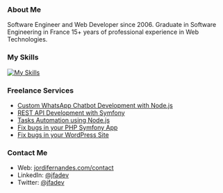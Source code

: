 
<!--<img alt="" draggable="true" src="https://pbs.twimg.com/profile_banners/2696939964/1644422623/1080x360" class="css-9pa8cd"> -->

### About Me

Software Engineer and Web Developer since 2006. 
Graduate in Software Engineering in France 15+ years of professional experience in Web Technologies.

### My Skills
[![My Skills](https://skillicons.dev/icons?i=linux,vscode,symfony,php,vue,js,nodejs,express,docker,mysql,postgres,redis,sqlite,mongodb,bash,nginx,git,github,gitlab,html,css,sass,md,py,wordpress,jquery,bootstrap,aws,azure,cloudflare&perline=10)](https://skillicons.dev)

### Freelance Services
- [Custom WhatsApp Chatbot Development with Node.js](https://jordifernandes.com/service/custom-whatsapp-chatbot-development-with-node-js/)
- [REST API Development with Symfony](https://jordifernandes.com/service/rest-api-development-with-symfony/)
- [Tasks Automation using Node.js](https://jordifernandes.com/service/tasks-automation-using-node-js/)
- [Fix bugs in your PHP Symfony App](https://jordifernandes.com/service/fix-bugs-in-your-php-symfony-app/)
- [Fix bugs in your WordPress Site](https://jordifernandes.com/service/fix-bugs-in-your-wordpress-site/)

### Contact Me
- Web: [jordifernandes.com/contact](https://jordifernandes.com/contact/)
- LinkedIn: [@jfadev](https://www.linkedin.com/in/jfadev/)
- Twitter: [@jfadev](https://twitter.com/jfadev)






<!--
### Hi there 👋


**jfadev/jfadev** is a ✨ _special_ ✨ repository because its `README.md` (this file) appears on your GitHub profile.

Here are some ideas to get you started:

- 🔭 I’m currently working on ...
- 🌱 I’m currently learning ...
- 👯 I’m looking to collaborate on ...
- 🤔 I’m looking for help with ...
- 💬 Ask me about ...
- 📫 How to reach me: ...
- 😄 Pronouns: ...
- ⚡ Fun fact: ...
-->
